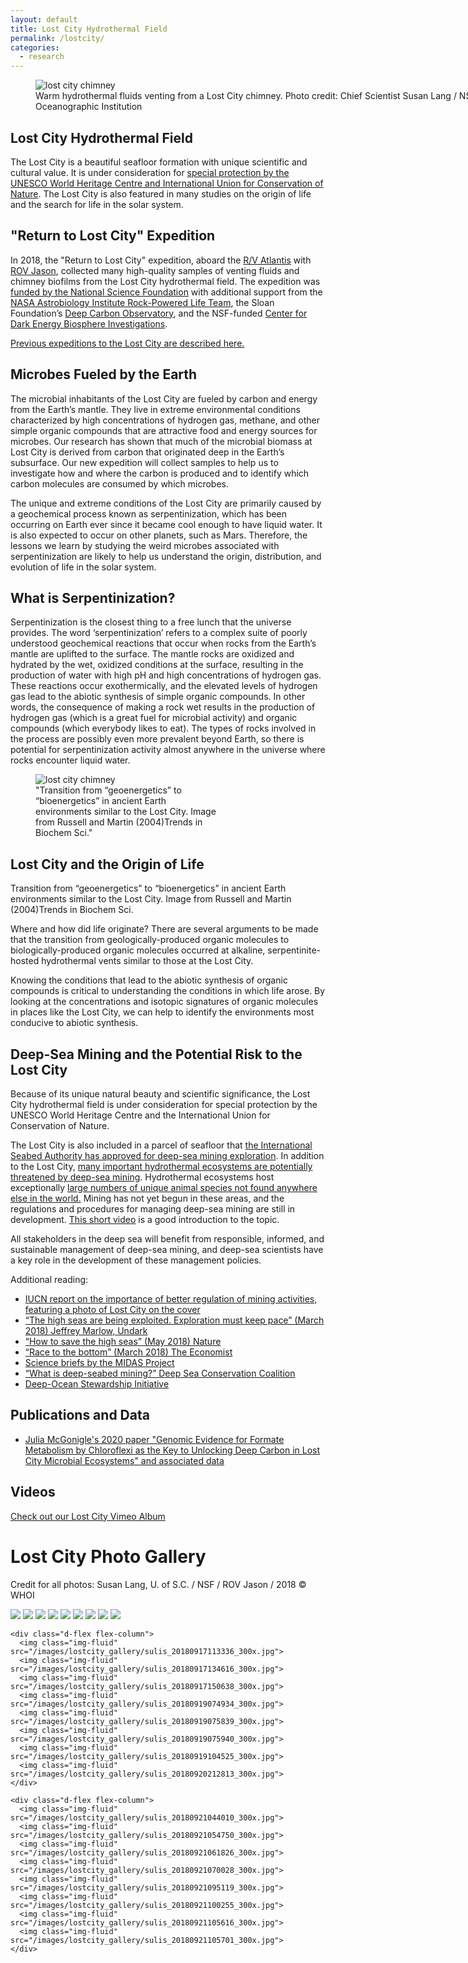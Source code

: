 ```yaml
---
layout: default
title: Lost City Hydrothermal Field
permalink: /lostcity/
categories:
  - research
---
```


<div class="float-none">
<figure class="figure">
  <img src="/images/sulis_20180916180909_900_adj.png" class="figure-img img-fluid rounded" alt="lost city chimney">
  <figcaption class="figure-caption" style="width: 900px">Warm hydrothermal fluids venting from a Lost City chimney. Photo credit: Chief Scientist Susan Lang / NSF / ROV Jason / Woods Hole Oceanographic Institution </figcaption>
</figure>
</div>

## Lost City Hydrothermal Field
The Lost City is a beautiful seafloor formation with unique scientific and cultural value. It is under consideration for [special protection by the UNESCO World Heritage Centre and International Union for Conservation of Nature](https://whc.unesco.org/en/highseas). The Lost City is also featured in many studies on the origin of life and the search for life in the solar system.

## "Return to Lost City" Expedition
In 2018, the "Return to Lost City" expedition, aboard the [R/V Atlantis](http://www.whoi.edu/main/ships/atlantis) with [ROV Jason](http://www.whoi.edu/ndsfVehicles/Jason/), collected many high-quality samples of venting fluids and chimney biofilms from the Lost City hydrothermal field. 
The expedition was [funded by the National Science Foundation](https://www.nsf.gov/awardsearch/showAward?AWD_ID=1536702) with additional support from the [NASA Astrobiology Institute Rock-Powered Life Team](https://www.colorado.edu/lab/rockpoweredlife/), the Sloan Foundation’s [Deep Carbon Observatory](https://sloan.org/programs/research/deep-carbon-observatory), and the NSF-funded [Center for Dark Energy Biosphere Investigations](https://www.darkenergybiosphere.org/).

[Previous expeditions to the Lost City are described here.](http://www.lostcity.washington.edu/)

## Microbes Fueled by the Earth
The microbial inhabitants of the Lost City are fueled by carbon and energy from the Earth’s mantle. They live in extreme environmental conditions characterized by high concentrations of hydrogen gas, methane, and other simple organic compounds that are attractive food and energy sources for microbes. Our research has shown that much of the microbial biomass at Lost City is derived from carbon that originated deep in the Earth’s subsurface. Our new expedition will collect samples to help us to investigate how and where the carbon is produced and to identify which carbon molecules are consumed by which microbes.

The unique and extreme conditions of the Lost City are primarily caused by a geochemical process known as serpentinization, which has been occurring on Earth ever since it became cool enough to have liquid water. It is also expected to occur on other planets, such as Mars. Therefore, the lessons we learn by studying the weird microbes associated with serpentinization are likely to help us understand the origin, distribution, and evolution of life in the solar system.


## What is Serpentinization?
Serpentinization is the closest thing to a free lunch that the universe provides. The word ‘serpentinization’ refers to a complex suite of poorly understood geochemical reactions that occur when rocks from the Earth’s mantle are uplifted to the surface. The mantle rocks are oxidized and hydrated by the wet, oxidized conditions at the surface, resulting in the production of water with high pH and high concentrations of hydrogen gas. These reactions occur exothermically, and the elevated levels of hydrogen gas lead to the abiotic synthesis of simple organic compounds. In other words, the consequence of making a rock wet results in the production of hydrogen gas (which is a great fuel for microbial activity) and organic compounds (which everybody likes to eat). The types of rocks involved in the process are possibly even more prevalent beyond Earth, so there is potential for serpentinization activity almost anywhere in the universe where rocks encounter liquid water.
<div class="float-md-right">
<figure class="figure">
  <img src="/images/Russell_cartoon.png" class="figure-img img-fluid rounded" alt="lost city chimney">
  <figcaption class="figure-caption" style="width: 300px">"Transition from “geoenergetics” to “bioenergetics” in ancient Earth environments similar to the Lost City. Image from Russell and Martin (2004)Trends in Biochem Sci." </figcaption>
</figure>
</div>


## Lost City and the Origin of Life
Transition from “geoenergetics” to “bioenergetics” in ancient Earth environments similar to the Lost City. Image from Russell and Martin (2004)Trends in Biochem Sci.

Where and how did life originate? There are several arguments to be made that the transition from geologically-produced organic molecules to biologically-produced organic molecules occurred at alkaline, serpentinite-hosted hydrothermal vents similar to those at the Lost City.

Knowing the conditions that lead to the abiotic synthesis of organic compounds is critical to understanding the conditions in which life arose. By looking at the concentrations and isotopic signatures of organic molecules in places like the Lost City, we can help to identify the environments most conducive to abiotic synthesis.


## Deep-Sea Mining and the Potential Risk to the Lost City
Because of its unique natural beauty and scientific significance, the Lost City hydrothermal field is under consideration for special protection by the UNESCO World Heritage Centre and the International Union for Conservation of Nature.

The Lost City is also included in a parcel of seafloor that [the International Seabed Authority has approved for deep-sea mining exploration](https://www.newsdeeply.com/oceans/articles/2017/09/06/seabed-mining-the-24-people-who-could-decide-the-fate-of-the-deep-ocean). In addition to the Lost City, [many important hydrothermal ecosystems are potentially threatened by deep-sea mining](http://www.southernfriedscience.com/one-fifth-of-all-known-hydrothermal-vents-are-threatened-by-deep-sea-mining/). Hydrothermal ecosystems host exceptionally [large numbers of unique animal species not found anywhere else in the world.](https://www.newsdeeply.com/oceans/articles/2017/08/02/the-discovery-that-could-throw-a-monkey-wrench-in-deep-sea-mining) Mining has not yet begun in these areas, and the regulations and procedures for managing deep-sea mining are still in development. [This short video](https://www.youtube.com/watch?v=ZYg5oEKk7SA) is a good introduction to the topic.

All stakeholders in the deep sea will benefit from responsible, informed, and sustainable management of deep-sea mining, and deep-sea scientists have a key role in the development of these management policies.

Additional reading:
* [IUCN report on the importance of better regulation of mining activities, featuring a photo of Lost City on the cover](https://www.iucn.org/news/secretariat/201807/draft-mining-regulations-insufficient-protect-deep-sea-%E2%80%93-iucn-report)
* [“The high seas are being exploited. Exploration must keep pace” (March 2018) Jeffrey Marlow, Undark](https://undark.org/article/high-seas-conservation-exploration/)
* [“How to save the high seas” (May 2018) Nature](https://www.nature.com/articles/d41586-018-05079-z)
* [“Race to the bottom” (March 2018) The Economist](http://media.economist.com/news/technology-quarterly/21738059-mining-ocean-floor-about-go-mainstream-race-bottom)
* [Science briefs by the MIDAS Project](https://www.eu-midas.net/policy-and-governance/science-briefs)
* [“What is deep-seabed mining?” Deep Sea Conservation Coalition](http://www.savethehighseas.org/deep-sea-mining/)
* [Deep-Ocean Stewardship Initiative](http://dosi-project.org/)

## Publications and Data
* [Julia McGonigle's 2020 paper "Genomic Evidence for Formate Metabolism by Chloroflexi as the Key to Unlocking Deep Carbon in Lost City Microbial Ecosystems" and associated data](/projects/McGonigle-2019-LCY/)

## Videos
[Check out our Lost City Vimeo Album](https://vimeo.com/album/5459980)

<!-- Gallery from https://www.tutorialstonight.com/bootstrap-image-gallery.php-->
<div class="container-fluid">
  <h1 class="text-center">Lost City Photo Gallery</h1>
  <p class="text-center">Credit for all photos: Susan Lang, U. of S.C. / NSF / ROV Jason / 2018 © WHOI</p>

  <div class="d-flex flex-wrap justify-content-center">
    <div class="d-flex flex-column">
      <img class="img-fluid" src="/images/lostcity_gallery/sulis_20180917060132_300x.jpg">
      <img class="img-fluid" src="/images/lostcity_gallery/sulis_20180917082145_300x.jpg">
      <img class="img-fluid" src="/images/lostcity_gallery/sulis_20180917093149_300x.jpg">
      <img class="img-fluid" src="/images/lostcity_gallery/sulis_20180917084823_300x.jpg">
      <img class="img-fluid" src="/images/lostcity_gallery/sulis_20180917100838_300x.jpg">      
      <img class="img-fluid" src="/images/lostcity_gallery/sulis_20180917101045_300x.jpg">      
      <img class="img-fluid" src="/images/lostcity_gallery/sulis_20180917102247_300x.jpg">      
      <img class="img-fluid" src="/images/lostcity_gallery/sulis_20180917102725_300x.jpg">      
      <img class="img-fluid" src="/images/lostcity_gallery/sulis_20180917105130_300x.jpg">      
    </div>  
    
    <div class="d-flex flex-column">
      <img class="img-fluid" src="/images/lostcity_gallery/sulis_20180917113336_300x.jpg">
      <img class="img-fluid" src="/images/lostcity_gallery/sulis_20180917134616_300x.jpg">    
      <img class="img-fluid" src="/images/lostcity_gallery/sulis_20180917150638_300x.jpg">
      <img class="img-fluid" src="/images/lostcity_gallery/sulis_20180919074934_300x.jpg">
      <img class="img-fluid" src="/images/lostcity_gallery/sulis_20180919075839_300x.jpg">
      <img class="img-fluid" src="/images/lostcity_gallery/sulis_20180919075940_300x.jpg">
      <img class="img-fluid" src="/images/lostcity_gallery/sulis_20180919104525_300x.jpg">
      <img class="img-fluid" src="/images/lostcity_gallery/sulis_20180920212813_300x.jpg">
    </div>  
    
    <div class="d-flex flex-column">
      <img class="img-fluid" src="/images/lostcity_gallery/sulis_20180921044010_300x.jpg">
      <img class="img-fluid" src="/images/lostcity_gallery/sulis_20180921054750_300x.jpg">
      <img class="img-fluid" src="/images/lostcity_gallery/sulis_20180921061826_300x.jpg">
      <img class="img-fluid" src="/images/lostcity_gallery/sulis_20180921070028_300x.jpg">
      <img class="img-fluid" src="/images/lostcity_gallery/sulis_20180921095119_300x.jpg">
      <img class="img-fluid" src="/images/lostcity_gallery/sulis_20180921100255_300x.jpg">
      <img class="img-fluid" src="/images/lostcity_gallery/sulis_20180921105616_300x.jpg">
      <img class="img-fluid" src="/images/lostcity_gallery/sulis_20180921105701_300x.jpg">      
    </div>  
     
  </div>
</div>
